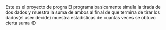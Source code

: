 Este es el proyecto de progra 
El programa basicamente simula la tirada de dos dados y muestra la suma de ambos
al final de que termina de tirar los dados(el user decide)
muestra estadisticas de cuantas veces se obtuvo cierta suma
:D
